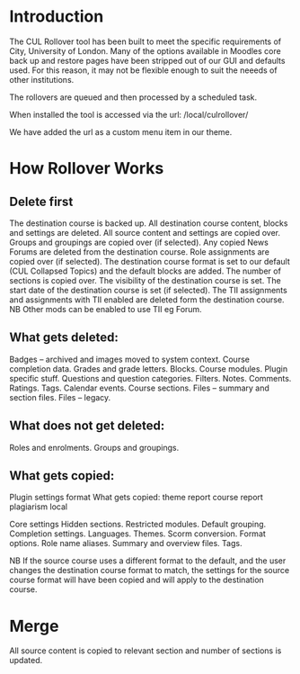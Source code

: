 Introduction
============
The CUL Rollover tool has been built to meet the specific requirements of City, University of London. Many of the options available in Moodles core back up and restore pages have been stripped out of our GUI and defaults used. For this reason, it may not be flexible enough to suit the neeeds of other institutions.

The rollovers are queued and then processed by a scheduled task.

When installed the tool is accessed via the url: /local/culrollover/

We have added the url as a custom menu item in our theme.

How Rollover Works
===================

Delete first
------------

The destination course is backed up.
All destination course content, blocks and settings are deleted. 
All source content and settings are copied over. 
Groups and groupings are copied over (if selected).
Any copied News Forums are deleted from the destination course.
Role assignments are copied over (if selected).
The destination course format is set to our default (CUL Collapsed Topics) and the default blocks are added. 
The number of sections is copied over.
The visibility of the destination course is set.
The start date of the destination course is set (if selected).
The TII assignments and assignments with TII enabled are deleted form the destination course. NB Other mods can be enabled to use TII eg Forum.

What gets deleted:
------------------

Badges – archived and images moved to system context.
Course completion data.
Grades and grade letters.
Blocks.
Course modules.
Plugin specific stuff.
Questions and question categories.
Filters.
Notes.
Comments.
Ratings.
Tags.
Calendar events.
Course sections.
Files – summary and section files.
Files – legacy.


What does not get deleted:
--------------------------

Roles and enrolments.
Groups and groupings.


What gets copied:
-----------------

Plugin settings
format
What gets copied:
theme
report
course report
plagiarism
local

Core settings
Hidden sections.
Restricted modules.
Default grouping.
Completion settings.
Languages.
Themes.
Scorm conversion.
Format options.
Role name aliases.
Summary and overview files.
Tags.

NB If the source course uses a different format to the default, and the user changes the destination course format to match, the settings for the source course format will have been copied and will apply to the destination course.


Merge
=====

All source content is copied to relevant section and number of sections is updated.



